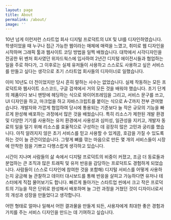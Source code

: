 ```yaml
---
layout: page
title: About
permalink: /about/
image: ''
---
```


10년 넘게 이런저런 스타트업 회사 디지털 프로덕트의 UX 및 UI를 디자인하였습니다. 학생이었을 때 누구나 접근 가능한 웹이라는 매체에 매력을 느꼈고, 취미로 웹 디자인을 시작하며 그래픽 툴과 웹사이트 코딩 방법을 일찍 배웠습니다. 대학에서 시각디자인을 전공한 뒤 벤처 회사였던 위자드웍스에 입사하여 2년간 디지털 에이전시들과 협업하는 일을 주로 하다가, 그 이후로는 실제 유저들이 사용하고 스스로도 사용하고 싶은 서비스를 만들고 싶다는 생각으로 초기 스타트업 회사들의 디자이너로 일했습니다. 

이미 10년도 더 전이었지만 당시 흔히 말하는 사수는 없었습니다. 실제 작동하는 모든 프로덕트와 웹사이트 소스코드, 구글 검색에서 거의 모든 것을 배워야 했습니다. 초기 단계의 제품이다 보니 맨땅에 헤딩하는 식으로 와이어프레임을 그리고, 서비스 문구를 쓰고, UI 디자인을 하고, 마크업을 하고 자바스크립트를 붙이는 식으로 A-Z까지 전부 관여했습니다. 개발자와 가깝게 협업하여 당시에 통용되는 기준보다 늘 작은 규모의 기능을 빠르게 완성해 배포하는 과정에서 많은 것을 배웠습니다. 특히 리소스가 제한된 개발 환경 및 다양한 기기를 사용하는 유저 환경에서 사용성과 심미성, 일관성을 지키고, 개발자 동료의 일을 덜기 위해 리소스를 효율적으로 구성하는 데 굉장히 많은 고민과 궁리를 했습니다. 아직 알려지지 않은 초기 서비스를 믿고 사용할 수 있게끔, 호감을 가질 수 있도록 하는 것이 늘 관건이었습니다. 그렇게 뼈를 깎는 마음으로 만든 몇 개의 서비스들이 시장에 안착한 점을 기쁘고 다행스럽게 생각하고 있습니다.

시간이 지나며 사람들의 삶 속에서 디지털 프로덕트의 비중이 커졌고, 조금 더 동료들과 분업하는 큰 조직과 많은 트래픽 및 유저 반응을 감당하는 프로덕트도 경험하게 되었습니다. 사람들이 (스스로 디자인에 참여한 것을 포함해) 디지털 서비스를 어떻게 사용하는지 궁금해 늘 관찰하고 데이터 대시보드를 통해 반응을 살피고 가능하다면 유저나 테스터에게 직접 물어보기도 합니다. 빠르게 돌아가는 스타트업 씬에서 크고 작은 프로덕트의 기능을 작은 단위로 완성해서 배포하며 늘 그런 과정을 거쳤던 것이 디자이너로서의 개성과 성장을 만들었다고 생각합니다.

어떤 형태로 얼마나 일해서 어떤 결과물을 만들게 되든, 사용자에게 최대한 좋은 경험과 가치를 주는 서비스 디자인을 만드는 데 기여하고 싶습니다.